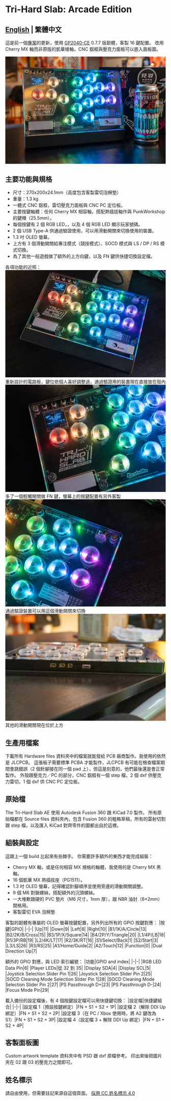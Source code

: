 # Tri-Hard Slab: Arcade Edition
## **[English](README.md) | 繁體中文**
這是前一個[專案](https://github.com/Rev1s10n/Tri-Hard-slab-v2)的更新，使用 [GP2040-CE](https://gp2040-ce.info/) 0.7.7 版韌體，客製 16 鍵配置。
改用 Cherry MX 軸而非原版的凱華矮軸，CNC 鋁框與壓克力面板可以嵌入面板圖。

![The beauty shot 2](images/THSAE-000-main.jpg)
## 主要功能與規格
- 尺寸：270x200x24.1mm（高度包含客製雷切泡棉墊）
- 重量：1.3 kg
- 一體式 CNC 鋁框，雷切壓克力面板與 CNC PC 定位板。
- 主要按鍵軸體：任何 Cherry MX 相容軸，搭配熱插拔軸作與 PunkWorkshop 的鍵帽（25.5mm）。
- 每個按鍵有 2 個 RGB LED，，以及 4 個 RGB LED 顯示玩家號碼。
- 2 個 USB Type-A 供通過驗證使用，可以用滑動開關來切換使用的裝置。
- 1.3 吋 OLED 螢幕。
- 上方有 3 個滑動開關給專注模式（競技模式）、SOCD 模式與 LS / DP / RS 模式切換。
- 為了其他一般遊戲做了額外的上方向鍵，以及 FN 鍵供快捷切換設定檔。

各項功能的近照：
![The core](images/THSAE-001-full.jpg)
重新設計的電路板，鍵位依個人喜好調整過，通過驗證用的裝置現在直接放在殼內
![Functions and display](images/THSAE-002-screen_and_stuff.jpg)
多了一個輕觸開關做 FN 鍵，螢幕上的按鍵配置有另外客製
![Passthrough switch](images/THSAE-003-pass_switch.jpg)
通過驗證裝置可以用這個滑動開關來切換
![Slide switches](images/THSAE-004-slider.jpg)
其他的滑動開關現在位於上方

## 生產用檔案
下載所有 Hardware files 資料夾中的檔案就能發給 PCB 廠商製作。我使用的依然是 JLCPCB。
這張板子需要標準 PCBA 才能製作，JLCPCB 有可能在檢查檔案期間會跳錯誤（2 個針腳接在同一個 pad 上），但這是刻意的，他們最後還是會正常製作。
外殼跟壓克力／PC 的部分，CNC 鋁框有一個 step 檔，2 個 dxf 供壓克力雷切，1 個 dxf 供 CNC PC 定位板。

## 原始檔
The Tri-Hard Slab AE 使用 Autodesk Fusion 360 跟 KiCad 7.0 製作。
所有原始檔都在 Source files 資料夾內，包含 Fusion 360 的粗略草稿，所有的雷射切割跟 step 檔，以及匯入 KiCad 對齊零件的圖都出自於這裡。

## 組裝與設定
這跟上一個 build 比起來有些棘手。
你需要許多額外的東西才能完成組裝：
- Cherry MX 軸，或是任何相容 MX 規格的軸體，我使用的是 Cherry MX 黑軸。
- 16 個凱華 MX 熱插拔座（PG1511）。
- 1.3 吋 OLED 螢幕，記得確認針腳順序並使用旁邊的滑動開關調整。
- 9 個 M6 對鎖螺絲，搭配額外的沉頭螺絲。
- 一大堆軟跟硬的 PVC 墊片（M6 尺寸，1mm 厚），跟 NBR 油封（6*2mm）間格用。
- 客製雷切 EVA 泡棉墊

客製的韌體有專屬的 OLED 螢幕按鍵配置，另外列出所有的 GPIO 按鍵對應：
|按鍵|GPIO|
|-|-|
|Up|11|
|Down|9|
|Left|8|
|Right|10|
|B1/1K/A/Circle|13|
|B2/2K/B/Cross|15|
|B3/1P/X/Square|14|
|B4/2P/Y/Triangle|20|
|L1/4P/LB|18|
|R1/3P/RB|19|
|L2/4K/LT|17|
|R2/3K/RT|16|
|S1/Select/Back|1|
|S2/Start|3|
|L3/LS|26|
|R3/RS|25|
|A1/Home/Guide|2|
|A2/Touch|12|
|Function|0|
|Dual Direction Up|7|

額外的 GPIO 對應，與 LED 索引編號：
|功能|GPIO and index|
|-|-|
|RGB LED Data Pin|6|
|Player LEDs|從 32 到 35|
|Display SDA|4|
|Display SCL|5|
|Joystick Selection Slider Pin 1|26|
|Joystick Selection Slider Pin 2|25|
|SOCD Cleaning Mode Selection Slider Pin 1|28|
|SOCD Cleaning Mode Selection Slider Pin 2|27|
|PS Passthrough D+|23|
|PS Passthrough D-|24|
|Focus Mode Pin|29|

載入備份的設定檔後，有 4 個按鍵設定檔可以用快捷鍵切換：
|設定檔|快捷鍵組合|
|-|-|
|設定檔 1（預設按鍵綁定）|FN + S1 + S2 + 1P|
|設定檔 2（解除 DDI Up 綁定）|FN + S1 + S2 + 2P|
|設定檔 3（在 PC / Xbox 使用時，將 A2 鍵改為 S1）|FN + S1 + S2 + 3P|
|設定檔 4（設定檔 3 + 解除 DDI Up 綁定）|FN + S1 + S2 + 4P|

## 客製面板圖

Custom artwork template 資料夾中有 PSD 跟 dxf 原檔參考。
印出來後把圖片夾在 02 跟 03 的壓克力之間即可。

## 姓名標示
請自由使用，但需要註記來源自這個頁面。
[採用 CC 姓名標示 4.0](https://creativecommons.org/licenses/by/4.0/)
